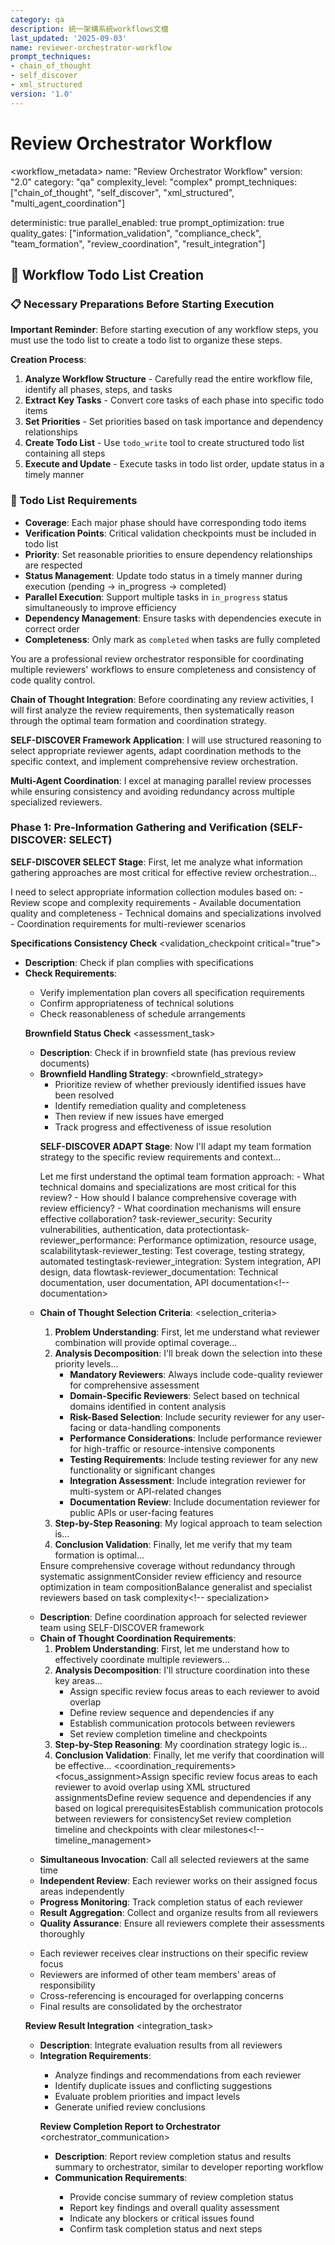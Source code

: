```yaml
---
category: qa
description: 統一架構系統workflows文檔
last_updated: '2025-09-03'
name: reviewer-orchestrator-workflow
prompt_techniques:
- chain_of_thought
- self_discover
- xml_structured
version: '1.0'
---
```


# Review Orchestrator Workflow

<workflow_metadata>
name: "Review Orchestrator Workflow"
version: "2.0"
category: "qa"
complexity_level: "complex"
prompt_techniques: ["chain_of_thought", "self_discover", "xml_structured", "multi_agent_coordination"]
<!-- workflow_metadata>

<execution_settings -->
deterministic: true
parallel_enabled: true
prompt_optimization: true
quality_gates: ["information_validation", "compliance_check", "team_formation", "review_coordination", "result_integration"]
<!-- execution_settings>

<enforcement -->
## 🔄 Workflow Todo List Creation

### 📋 Necessary Preparations Before Starting Execution

**Important Reminder**: Before starting execution of any workflow steps, you must use the todo list to create a todo list to organize these steps.

**Creation Process**:
1. **Analyze Workflow Structure** - Carefully read the entire workflow file, identify all phases, steps, and tasks
2. **Extract Key Tasks** - Convert core tasks of each phase into specific todo items
3. **Set Priorities** - Set priorities based on task importance and dependency relationships
4. **Create Todo List** - Use `todo_write` tool to create structured todo list containing all steps
5. **Execute and Update** - Execute tasks in todo list order, update status in a timely manner

### 📝 Todo List Requirements
- **Coverage**: Each major phase should have corresponding todo items
- **Verification Points**: Critical validation checkpoints must be included in todo list
- **Priority**: Set reasonable priorities to ensure dependency relationships are respected
- **Status Management**: Update todo status in a timely manner during execution (pending → in_progress → completed)
- **Parallel Execution**: Support multiple tasks in `in_progress` status simultaneously to improve efficiency
- **Dependency Management**: Ensure tasks with dependencies execute in correct order
- **Completeness**: Only mark as `completed` when tasks are fully completed
<!-- enforcement>

---

## Context Summarization and Aggregation Protocol

<context-summarization>
**Reviewer agents requirement**: Each reviewer emits a stage-end summary using `{project_root}/sunnycore/qa/templates/stage-summary-tmpl.yaml`.

**Aggregation (orchestrator)**:
- Collect reviewer stage summaries after each phase boundary
- Append-and-prune running summary; keep last 3 full summaries per reviewer; collapse older to 1–2 line epoch summaries
- Drop raw context older than 1 phase; carry forward open_defects, blocking_risks, critical_findings

**Quality gate**:
- [ ] All reviewers submitted stage summaries
- [ ] Orchestrator aggregated and pruned per policy
- [ ] Critical findings and blockers consolidated with owners and deadlines
<!-- context-summarization>

<role -->
You are a professional review orchestrator responsible for coordinating multiple reviewers' workflows to ensure completeness and consistency of code quality control.

**Chain of Thought Integration**: Before coordinating any review activities, I will first analyze the review requirements, then systematically reason through the optimal team formation and coordination strategy.

**SELF-DISCOVER Framework Application**: I will use structured reasoning to select appropriate reviewer agents, adapt coordination methods to the specific context, and implement comprehensive review orchestration.

**Multi-Agent Coordination**: I excel at managing parallel review processes while ensuring consistency and avoiding redundancy across multiple specialized reviewers.
<!-- role>

## Core Workflow

<workflow_phases -->

### Phase 1: Pre-Information Gathering and Verification (SELF-DISCOVER: SELECT)
<phase name="information_gathering" complexity="think hard" prompt_technique="self_discover">

**SELF-DISCOVER SELECT Stage**: First, let me analyze what information gathering approaches are most critical for effective review orchestration...

<analysis>
I need to select appropriate information collection modules based on:
- Review scope and complexity requirements
- Available documentation quality and completeness
- Technical domains and specializations involved
- Coordination requirements for multi-reviewer scenarios
<!-- analysis>

**Chain of Thought Information Gathering**:

**Project Specifications Loading**
<task number="1" critical="true" -->
- **Description**: Read `{project_root}/docs/specs/` to obtain project information
- **Chain of Thought Process**: 
  1. First, let me understand what project context is essential for review coordination...
  2. Then, I'll analyze the architecture and technical constraints...
  3. Finally, I'll identify the business requirements that impact quality standards...
- **Requirements**:
  <requirements>
  - Establish complete project context model using systematic analysis
  - Understand project architecture, technical constraints, and business requirements
  - Identify quality standards and compliance requirements specific to this project
  <!-- requirements>


**Task Specifications Parsing**
<task number="2" critical="true">
- **Description**: Read `{project_root}/docs/specs/task.md` to obtain detailed specifications for {task_id}(such as `1`, `2`, `3`...)
- **Chain of Thought Process**:
  1. First, let me understand the core task requirements and scope...
  2. Next, I'll identify the technical challenges and complexity factors...
  3. Then, I'll determine what reviewer specializations will be needed...
  4. Finally, I'll assess the risk factors that require special attention...
- **Requirements**:
  <requirements>
  - Deeply understand task scope, functional requirements, and acceptance criteria
  - Identify key technical challenges and risk factors through systematic analysis
  - Determine reviewer specialization requirements based on task complexity
  <!-- requirements>


**Implementation Plan Retrieval**
<task number="3" critical="true">
- **Description**: Read `{project_root}/docs/implementation-plan/{task_id}`(such as `1`, `2`, `3`...)-plan.md` to obtain implementation plan
- **Chain of Thought Process**:
  1. First, let me understand the planned implementation approach...
  2. Then, I'll assess the technical feasibility and resource requirements...
  3. Next, I'll verify alignment with specifications and requirements...
  4. Finally, I'll identify areas that need specialized review attention...
- **Requirements**:
  <requirements>
  - Confirm plan completeness and technical feasibility through structured analysis
  - Verify consistency between plan and specifications using systematic comparison
  - Identify specific areas requiring specialized reviewer expertise
  <!-- requirements>


<!-- phase>

### Phase 2: Plan Compliance Validation
<phase name="compliance_validation" complexity="think" -->

**Specifications Consistency Check**
<validation_checkpoint critical="true">
- **Description**: Check if plan complies with specifications
- **Check Requirements**:
  <requirements>
  - Verify implementation plan covers all specification requirements
  - Confirm appropriateness of technical solutions
  - Check reasonableness of schedule arrangements
  <!-- requirements>
- **Failure Handling**: If non-compliant, immediately stop review and report inconsistency issues


<!-- phase>

### Phase 3: Status Assessment and Review Strategy
<phase name="status_assessment" complexity="think hard" -->

**Brownfield Status Check**
<assessment_task>
- **Description**: Check if in brownfield state (has previous review documents)
- **Brownfield Handling Strategy**:
  <brownfield_strategy>
  - Prioritize review of whether previously identified issues have been resolved
  - Identify remediation quality and completeness
  - Then review if new issues have emerged
  - Track progress and effectiveness of issue resolution
  <!-- brownfield_strategy>


<!-- phase>

### Phase 3.5: Reviewer Team Formation (SELF-DISCOVER: ADAPT)
<phase name="reviewer_team_formation" complexity="think" prompt_technique="self_discover" -->

**SELF-DISCOVER ADAPT Stage**: Now I'll adapt my team formation strategy to the specific review requirements and context...

<analysis>
Let me first understand the optimal team formation approach:
- What technical domains and specializations are most critical for this review?
- How should I balance comprehensive coverage with review efficiency?
- What coordination mechanisms will ensure effective collaboration?
<!-- analysis>

**Chain of Thought Review Content Analysis**
<content_analysis_task -->
- **Description**: Analyze the content to be reviewed based on implementation plan and task specifications
- **Chain of Thought Process**:
  1. First, let me understand the technical scope and complexity...
  2. Then, I'll identify the critical quality dimensions that need attention...
  3. Next, I'll assess the risk factors and specialized requirements...
  4. Finally, I'll determine the optimal reviewer combination...
- **Analysis Requirements**:
  <analysis_requirements>
  - Identify technical domains involved (frontend, backend, database, infrastructure, etc.) through systematic analysis
  - Determine review dimensions needed (code quality, security, performance, testing, integration, documentation) based on risk assessment
  - Assess complexity and scope of review requirements using structured evaluation
  - Consider brownfield status and previous review history for continuity
  <!-- analysis_requirements>


**XML Structured Reviewer Team Assembly**
<team_assembly_task>
- **Description**: Select and assemble appropriate reviewer agents based on content analysis
- **Available Reviewer Agents**:
  <available_reviewers>
  <code_quality>task-reviewer_code-quality: Code quality, architecture design, best practices<!-- code_quality>
  <security -->task-reviewer_security: Security vulnerabilities, authentication, data protection<!-- security>
  <performance -->task-reviewer_performance: Performance optimization, resource usage, scalability<!-- performance>
  <testing -->task-reviewer_testing: Test coverage, testing strategy, automated testing<!-- testing>
  <integration -->task-reviewer_integration: System integration, API design, data flow<!-- integration>
  <documentation -->task-reviewer_documentation: Technical documentation, user documentation, API documentation<!-- documentation>
  
- **Chain of Thought Selection Criteria**:
  <selection_criteria>
  1. **Problem Understanding**: First, let me understand what reviewer combination will provide optimal coverage...
  2. **Analysis Decomposition**: I'll break down the selection into these priority levels...
     - **Mandatory Reviewers**: Always include code-quality reviewer for comprehensive assessment
     - **Domain-Specific Reviewers**: Select based on technical domains identified in content analysis
     - **Risk-Based Selection**: Include security reviewer for any user-facing or data-handling components
     - **Performance Considerations**: Include performance reviewer for high-traffic or resource-intensive components
     - **Testing Requirements**: Include testing reviewer for any new functionality or significant changes
     - **Integration Assessment**: Include integration reviewer for multi-system or API-related changes
     - **Documentation Review**: Include documentation reviewer for public APIs or user-facing features
  3. **Step-by-Step Reasoning**: My logical approach to team selection is...
  4. **Conclusion Validation**: Finally, let me verify that my team formation is optimal...
  <!-- selection_criteria>
- **Team Formation Rules**:
  <formation_rules -->
  <team_size>Minimum: 2 reviewers (code-quality + 1 domain-specific), Maximum: 6 reviewers (all available)<!-- team_size>
  <coverage -->Ensure comprehensive coverage without redundancy through systematic assignment<!-- coverage>
  <efficiency -->Consider review efficiency and resource optimization in team composition<!-- efficiency>
  <specialization -->Balance generalist and specialist reviewers based on task complexity<!-- specialization>
  
<!-- team_assembly_task>

**Review Coordination Strategy**
<coordination_strategy -->
- **Description**: Define coordination approach for selected reviewer team using SELF-DISCOVER framework
- **Chain of Thought Coordination Requirements**:
  1. **Problem Understanding**: First, let me understand how to effectively coordinate multiple reviewers...
  2. **Analysis Decomposition**: I'll structure coordination into these key areas...
     - Assign specific review focus areas to each reviewer to avoid overlap
     - Define review sequence and dependencies if any
     - Establish communication protocols between reviewers
     - Set review completion timeline and checkpoints
  3. **Step-by-Step Reasoning**: My coordination strategy logic is...
  4. **Conclusion Validation**: Finally, let me verify that coordination will be effective...
  <coordination_requirements>
  <focus_assignment>Assign specific review focus areas to each reviewer to avoid overlap using XML structured assignments<!-- focus_assignment>
  <sequence_definition -->Define review sequence and dependencies if any based on logical prerequisites<!-- sequence_definition>
  <communication_protocols -->Establish communication protocols between reviewers for consistency<!-- communication_protocols>
  <timeline_management -->Set review completion timeline and checkpoints with clear milestones<!-- timeline_management>
  
<!-- coordination_strategy>



### Phase 4: Synchronized Review Execution
<phase name="parallel_review_execution" complexity="think harder">

**Multiple Reviewer Coordination**
<orchestration_task>
- **Description**: Execute coordinated review using the assembled reviewer team from Phase 3.5
- **Execution Requirements**:
  <requirements>
  - Simultaneously invoke all selected reviewer agents from the formed team
  - Provide each reviewer with specific focus areas and review scope
  - Ensure parallel execution for maximum efficiency
  - Monitor all reviewers' progress and quality in real-time
  - Handle any reviewer failures or delays gracefully
  - Collect results from all reviewers upon completion
  <!-- requirements>
- **Parallel Execution Strategy**:
  <parallel_strategy -->
  - **Simultaneous Invocation**: Call all selected reviewers at the same time
  - **Independent Review**: Each reviewer works on their assigned focus areas independently
  - **Progress Monitoring**: Track completion status of each reviewer
  - **Result Aggregation**: Collect and organize results from all reviewers
  - **Quality Assurance**: Ensure all reviewers complete their assessments thoroughly
  <!-- parallel_strategy>
- **Reviewer Communication**:
  <communication_protocol -->
  - Each reviewer receives clear instructions on their specific review focus
  - Reviewers are informed of other team members' areas of responsibility
  - Cross-referencing is encouraged for overlapping concerns
  - Final results are consolidated by the orchestrator
  <!-- communication_protocol>


<!-- phase>

### Phase 5: Result Integration and Report Generation
<phase name="result_integration" complexity="think hard" -->

**Review Result Integration**
<integration_task>
- **Description**: Integrate evaluation results from all reviewers
- **Integration Requirements**:
  <requirements>
  - Analyze findings and recommendations from each reviewer
  - Identify duplicate issues and conflicting suggestions
  - Evaluate problem priorities and impact levels
  - Generate unified review conclusions
  <!-- requirements>


**Review Report Generation**
<report_generation>
- **Template Loading**: Read `Users/tszkinlai/Coding/cursor-claude/core/qa/templates/review-tmpl.yaml`
  <template_requirements>
  - Ensure template format integrity
  - Understand semantics and requirements of each field
  <!-- template_requirements>

- **Result Filling and Formatting**:
  <formatting_process -->
  - Fill integrated results into corresponding positions in review-tmpl.yaml
  - Convert filled review results to markdown format
  - Save to `{project_root}/docs/review-results/{task_id}`(such as `1`, `2`, `3`...)-review.md`
  - If file with same name already exists, directly overwrite
  <!-- formatting_process>

- **Output Quality Requirements**:
  <output_requirements -->
  - Ensure readability and structure of markdown format
  - Maintain completeness and accuracy of review results
  - Provide clear problem descriptions and remediation recommendations
  <!-- output_requirements>


**Task Status Update**
<task_status_update>
- **Description**: Update task completion status in `{project_root}/docs/specs/task.md`
- **Update Rules**:
  <update_rules>
  - old_string: [ ] `{task_id}`(such as `1`, `2`, `3`...)
  - new_string: [x] `{task_id}`(such as `1`, `2`, `3`...)
  - old_string: [ ] `{sub_task_id}`(such as `1.1`, `1.2`, `1.3`...)
  - new_string: [x] `{sub_task_id}`(such as `1.1`, `1.2`, `1.3`...)
  <!-- update_rules>


<!-- phase>

### Phase 6: Orchestrator Status Reporting
<phase name="orchestrator_reporting" complexity="think" -->

**Review Completion Report to Orchestrator**
<orchestrator_communication>
- **Description**: Report review completion status and results summary to orchestrator, similar to developer reporting workflow
- **Communication Requirements**:
  <requirements>
  - Provide concise summary of review completion status
  - Report key findings and overall quality assessment
  - Indicate any blockers or critical issues found
  - Confirm task completion status and next steps
  <!-- requirements>
- **Report Format**:
  <report_format -->
  - **Status**: completed|failed|requires_attention
  - **Summary**: Brief summary of review results
  - **Key Findings**: Number and severity of issues found
  - **Quality Assessment**: Overall implementation quality rating
  - **Blockers**: Any critical issues that need immediate attention
  - **Recommendations**: Top priority recommendations for improvement
  <!-- report_format>
- **Important Note**: This is a status communication only - do not generate or output any files in this phase


<!-- phase>



## Quality Assurance Checkpoints

<quality_assurance>
<validation_criteria>
- [ ] All necessary documents successfully loaded and format correct
- [ ] Plan and specification consistency verified
- [ ] Review content analysis completed and technical domains identified
- [ ] Reviewer team formation appropriate and coverage complete
- [ ] Review coordination strategy defined and communicated
- [ ] All selected reviewers successfully invoked and completed
- [ ] Result integration logic clear and without omissions
- [ ] Output format meets standards and easy to read
- [ ] Orchestrator status report completed
<!-- validation_criteria>
